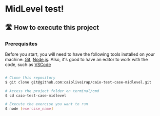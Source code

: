 # MidLevel test!

## 🛣️ How to execute this project

### Prerequisites

Before you start, you will need to have the following tools installed on your machine:
[Git](https://git-scm.com), [Node.js](https://nodejs.org/en/).
Also, it's good to have an editor to work with the code, such as [VSCode](https://code.visualstudio.com/)

```bash

# Clone this repository
$ git clone git@github.com:caioliveirap/caio-test-case-midlevel.git

# Access the project folder on terminal/cmd
$ cd caio-test-case-midlevel

# Execute the exercise you want to run
$ node [exercise_name]

```
